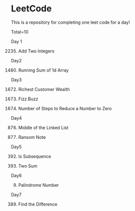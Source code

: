 # LeetCode

This is a repository for completing one leet code for a day!

Total=10

Day 1 

2235. Add Two Integers

Day2

1480. Running Sum of 1d Array

Day3

1672. Richest Customer Wealth

412. Fizz Buzz
     
1342. Number of Steps to Reduce a Number to Zero

Day4

876. Middle of the Linked List

383. Ransom Note

Day5

392. Is Subsequence
     
1. Two Sum

Day6

9. Palindrome Number

Day7 

389. Find the Difference
